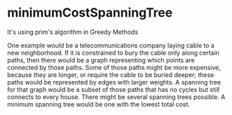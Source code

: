 minimumCostSpanningTree
=======================

It's using prim's algorithm in Greedy Methods

One example would be a telecommunications company laying cable to a new neighborhood. 
If it is constrained to bury the cable only along certain paths, then there would be 
a graph representing which points are connected by those paths. Some of those paths might 
be more expensive, because they are longer, or require the cable to be buried deeper; 
these paths would be represented by edges with larger weights. A spanning tree for that graph 
would be a subset of those paths that has no cycles but still connects to every house. 
There might be several spanning trees possible. A minimum spanning tree would be one with the lowest total cost.
